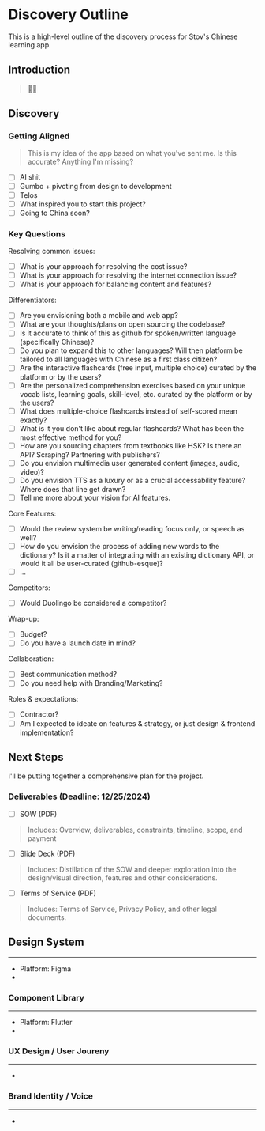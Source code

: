 # Discovery Outline

This is a high-level outline of the discovery process for Stov's Chinese learning app.

## Introduction

> 👋🏾

## Discovery

### Getting Aligned

> This is my idea of the app based on what you've sent me. Is this accurate? Anything I'm missing?

- [ ] AI shit
- [ ] Gumbo + pivoting from design to development
- [ ] Telos
- [ ] What inspired you to start this project?
- [ ] Going to China soon?

### Key Questions

Resolving common issues:

- [ ] What is your approach for resolving the cost issue?
- [ ] What is your approach for resolving the internet connection issue?
- [ ] What is your approach for balancing content and features?

Differentiators:

- [ ] Are you envisioning both a mobile and web app?
- [ ] What are your thoughts/plans on open sourcing the codebase?
- [ ] Is it accurate to think of this as github for spoken/written language (specifically Chinese)?
- [ ] Do you plan to expand this to other languages? Will then platform be tailored to all languages with Chinese as a first class citizen?
- [ ] Are the interactive flashcards (free input, multiple choice) curated by the platform or by the users?
- [ ] Are the personalized comprehension exercises based on your unique vocab lists, learning goals, skill-level, etc. curated by the platform or by the users?
- [ ] What does multiple-choice flashcards instead of self-scored mean exactly?
- [ ] What is it you don't like about regular flashcards? What has been the most effective method for you?
- [ ] How are you sourcing chapters from textbooks like HSK? Is there an API? Scraping? Partnering with publishers?
- [ ] Do you envision multimedia user generated content (images, audio, video)?
- [ ] Do you envision TTS as a luxury or as a crucial accessability feature? Where does that line get drawn?
- [ ] Tell me more about your vision for AI features.

Core Features:

- [ ] Would the review system be writing/reading focus only, or speech as well?
- [ ] How do you envision the process of adding new words to the dictionary? Is it a matter of integrating with an existing dictionary API, or would it all be user-curated (github-esque)?
- [ ] ...

Competitors:

- [ ] Would Duolingo be considered a competitor?

Wrap-up:

- [ ] Budget?
- [ ] Do you have a launch date in mind?

Collaboration:

- [ ] Best communication method?
- [ ] Do you need help with Branding/Marketing?

Roles & expectations:

- [ ] Contractor?
- [ ] Am I expected to ideate on features & strategy, or just design & frontend implementation?

## Next Steps

I'll be putting together a comprehensive plan for the project.

### Deliverables (Deadline: 12/25/2024)

- [ ] SOW (PDF)

> Includes: Overview, deliverables, constraints, timeline, scope, and payment

- [ ] Slide Deck (PDF)

> Includes: Distillation of the SOW and deeper exploration into the design/visual direction, features and other considerations.

- [ ] Terms of Service (PDF)

> Includes: Terms of Service, Privacy Policy, and other legal documents.

## Design System

---

- Platform: Figma
-

### Component Library

---

- Platform: Flutter
-

### UX Design / User Joureny

---

-

### Brand Identity / Voice

---

-

#
